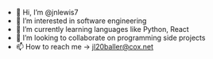 - 👋 Hi, I’m @jnlewis7
- 👀 I’m interested in software engineering
- 🌱 I’m currently learning languages like Python, React
- 💞️ I’m looking to collaborate on programming side projects
- 📫 How to reach me -> jl20baller@cox.net

<!---
jnlewis7/jnlewis7 is a ✨ special ✨ repository because its `README.md` (this file) appears on your GitHub profile.
You can click the Preview link to take a look at your changes.
--->

